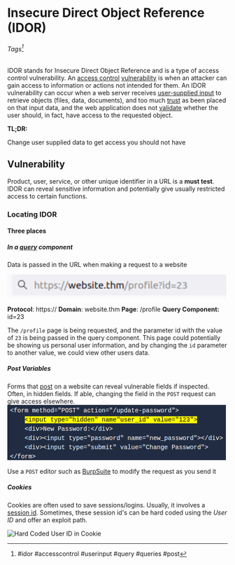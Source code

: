 # Insecure Direct Object Reference (IDOR)
###### Tags[^1]
IDOR stands for Insecure Direct Object Reference and is a type of access control vulnerability. An [access control](definitions/access%20control.md) [vulnerability](definitions/vulnerability.md) is when an attacker can gain access to information or actions not intended for them. An IDOR vulnerability can occur when a web server receives [user-supplied input](definitions/user-supplied%20input.md) to retrieve objects (files, data, documents), and too much [trust](definitions/trust.md) as been placed on that input data, and the web application does not [validate](definitions/validate.md) whether the user should, in fact, have access to the requested object.

**TL;DR:** 

Change user supplied data to get access you should not have

## Vulnerability

Product, user, service, or other unique identifier in a URL is a **must test**. IDOR can reveal sensitive information and potentially give usually restricted access to certain functions. 

### Locating IDOR 

#### **Three places**
##### In a [query](query.md) component
Data is passed in the URL when making a request to a website

![IDOR in a URL](concepts_photos/IDOR-URL.png)

**Protocol**: https://
**Domain**: website.thm
**Page**: /profile
**Query Component:** id=23

The `/profile` page is being requested, and the parameter id with the value of `23` is being passed in the query component. This page could potentially be showing us personal user information, and by changing the `id` parameter to another value, we could view other users data.

##### Post Variables
Forms that [post](definitions/post.md) on a website can reveal vulnerable fields if inspected. Often, in hidden fields. If able, changing the field in the `POST` request can give access elsewhere. 
![IDOR in a hidden field on a POST form](concepts_photos/IDOR-Post_Form.png)

Use a `POST` editor such as [BurpSuite](../tools/BurpSuite.md) to modify the request as you send it

##### Cookies
Cookies are often used to save sessions/logins. Usually, it involves a [session id](definitions/session%20id.md). Sometimes, these session id's can be hard coded using the *User ID* and offer an exploit path. 

![Hard Coded User ID in Cookie](definitions_photos/Session-ID-UID_Hard_Coded--THM.png)

[^1]: #idor #accesscontrol #userinput #query #queries #post
